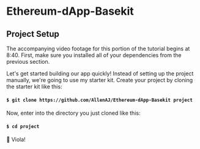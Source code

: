 # Ethereum-dApp-Basekit

## Project Setup
The accompanying video footage for this portion of the tutorial begins at 8:40. First, make sure you installed all of your dependencies from the previous section.

Let's get started building our app quickly! Instead of setting up the project manually, we're going to use my starter kit. Create your project by cloning the starter kit like this:

#### ` $ git clone https://github.com/AllenAJ/Ethereum-dApp-Basekit project `
Now, enter into the directory you just cloned like this:

#### ` $ cd project `
🎉 Viola!
